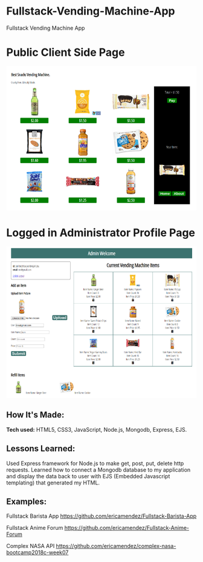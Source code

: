 # Fullstack-Vending-Machine-App
Fullstack Vending Machine App

# Public Client Side Page 
![alt tag](screen.png)

# Logged in Administrator Profile Page
![alt tag](server.png)

## How It's Made:

**Tech used:** HTML5, CSS3, JavaScript, Node.js, Mongodb, Express, EJS.


## Lessons Learned:
Used Express framework for Node.js to make get, post, put, delete http requests. Learned how to connect a Mongodb database to my application and display the data back to user with EJS (Embedded Javascript templating) that generated my HTML.


## Examples:
Fullstack Barista App
https://github.com/ericamendez/Fullstack-Barista-App

Fullstack Anime Forum
https://github.com/ericamendez/Fullstack-Anime-Forum

Complex NASA API https://github.com/ericamendez/complex-nasa-bootcamp2018c-week07